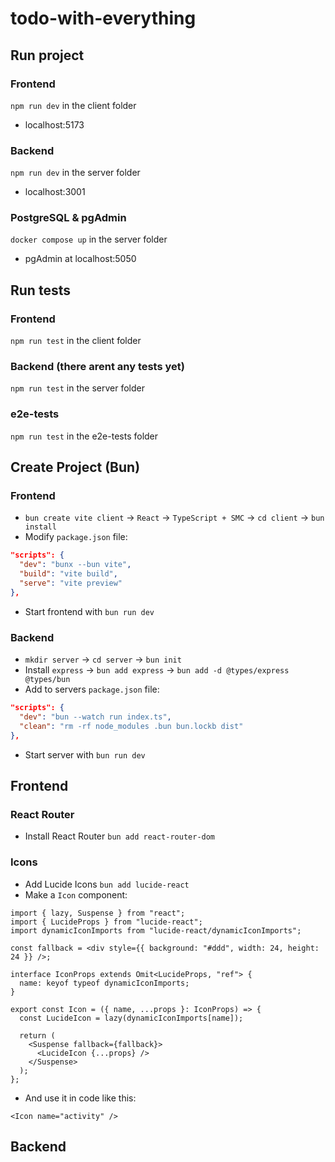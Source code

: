 # todo-with-everything

## Run project
### Frontend
`npm run dev` in the client folder
- localhost:5173

### Backend
`npm run dev` in the server folder
- localhost:3001

### PostgreSQL & pgAdmin
`docker compose up` in the server folder
- pgAdmin at localhost:5050

## Run tests
### Frontend
`npm run test` in the client folder

### Backend (there arent any tests yet)
`npm run test` in the server folder

### e2e-tests
`npm run test` in the e2e-tests folder

## Create Project (Bun)

### Frontend

- `bun create vite client` -> `React` -> `TypeScript + SMC` -> `cd client` -> `bun install`
- Modify `package.json` file:

```json
"scripts": {
  "dev": "bunx --bun vite",
  "build": "vite build",
  "serve": "vite preview"
},
```

- Start frontend with `bun run dev`

### Backend

- `mkdir server` -> `cd server` -> `bun init`
- Install `express` -> `bun add express` -> `bun add -d @types/express @types/bun`
- Add to servers `package.json` file:

```json
"scripts": {
  "dev": "bun --watch run index.ts",
  "clean": "rm -rf node_modules .bun bun.lockb dist"
},
```

- Start server with `bun run dev`

## Frontend

### React Router

- Install React Router `bun add react-router-dom`

### Icons

- Add Lucide Icons `bun add lucide-react`
- Make a `Icon` component:

```tsx
import { lazy, Suspense } from "react";
import { LucideProps } from "lucide-react";
import dynamicIconImports from "lucide-react/dynamicIconImports";

const fallback = <div style={{ background: "#ddd", width: 24, height: 24 }} />;

interface IconProps extends Omit<LucideProps, "ref"> {
  name: keyof typeof dynamicIconImports;
}

export const Icon = ({ name, ...props }: IconProps) => {
  const LucideIcon = lazy(dynamicIconImports[name]);

  return (
    <Suspense fallback={fallback}>
      <LucideIcon {...props} />
    </Suspense>
  );
};
```

- And use it in code like this:

```tsx
<Icon name="activity" />
```

## Backend
